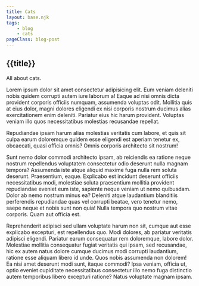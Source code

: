```yaml
---
title: Cats
layout: base.njk
tags: 
    - blog
    - cats
pageClass: blog-post
---
```


## {{title}}

All about cats.

Lorem ipsum dolor sit amet consectetur adipisicing elit. Eum veniam deleniti nobis quidem corrupti autem iure laborum a! Eaque ad nisi omnis dicta provident corporis officiis numquam, assumenda voluptas odit. Mollitia quis at eius dolor, magni dolores eligendi ex nisi corporis nostrum ducimus alias exercitationem enim deleniti. Pariatur eius hic harum provident. Voluptas veniam illo quos necessitatibus molestias recusandae repellat.

Repudiandae ipsam harum alias molestias veritatis cum labore, et quis sit culpa earum doloremque quidem esse eligendi est aperiam tenetur ex, obcaecati, quasi officia omnis? Omnis corporis architecto sit nostrum!

Sunt nemo dolor commodi architecto ipsam, ab reiciendis ea ratione neque nostrum repellendus voluptatem consectetur odio deserunt nulla magnam tempora? Assumenda iste atque aliquid maxime fuga nulla rem soluta deserunt. Praesentium, eaque. Explicabo est incidunt deserunt officiis necessitatibus modi, molestiae soluta praesentium mollitia provident repudiandae eveniet eum iste, sapiente neque veniam ut nemo quibusdam. Dolor ab nemo nostrum minus ea?
Deleniti atque laudantium blanditiis perferendis repudiandae quas vel corrupti beatae, vero tenetur nemo, saepe neque et nobis sunt non quia! Nulla tempora quo nostrum vitae corporis. Quam aut officia est.

Reprehenderit adipisci sed ullam voluptate harum non sit, cumque aut esse explicabo excepturi, est repellendus quo. Modi dolores, ab pariatur veritatis adipisci eligendi. Pariatur earum consequatur rem doloremque, labore dolor. Molestiae mollitia consequatur fugiat veritatis qui ipsam, sed recusandae, hic ex autem natus dolore cumque ducimus modi corrupti laudantium, ratione esse aliquam libero id unde. Quos nobis assumenda non dolorem!
Ea nisi amet deserunt modi sunt, itaque commodi? Ipsa veniam, officia ut, optio eveniet cupiditate necessitatibus consectetur illo nemo fuga distinctio autem temporibus libero excepturi ratione? Natus voluptate magnam ipsam.